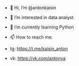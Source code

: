 - 👋 Hi, I’m @antonkaisin
- 👀 I’m interested in data analyst
- 🌱 I’m currently learning Python
- 📫 How to reach me:

- tg: https://t.me/kaisin_anton
 
- vk: https://vk.com/antonya

<!---
antonkaisin/antonkaisin is a ✨ special ✨ repository because its `README.md` (this file) appears on your GitHub profile.
You can click the Preview link to take a look at your changes.
--->

